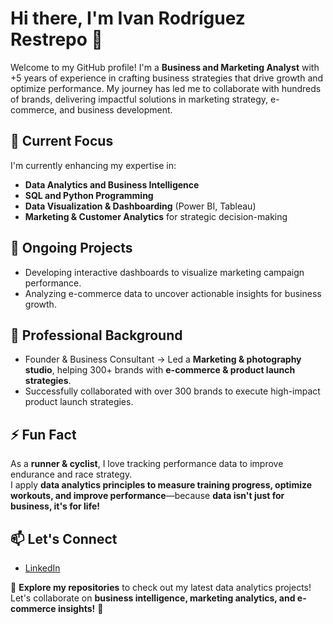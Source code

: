 # Hi there, I'm Ivan Rodríguez Restrepo 👋

Welcome to my GitHub profile! I'm a **Business and Marketing Analyst** with +5 years of experience in crafting business strategies that drive growth and optimize performance. My journey has led me to collaborate with hundreds of brands, delivering impactful solutions in marketing strategy, e-commerce, and business development.

## 🔭 Current Focus

I'm currently enhancing my expertise in:
- **Data Analytics and Business Intelligence**
- **SQL and Python Programming**
- **Data Visualization & Dashboarding** (Power BI, Tableau)
- **Marketing & Customer Analytics** for strategic decision-making

## 🌱 Ongoing Projects

- Developing interactive dashboards to visualize marketing campaign performance.
- Analyzing e-commerce data to uncover actionable insights for business growth.

## 💼 Professional Background

- Founder & Business Consultant → Led a **Marketing & photography studio**, helping 300+ brands with **e-commerce & product launch strategies**.
- Successfully collaborated with over 300 brands to execute high-impact product launch strategies.

## ⚡ Fun Fact

As a **runner & cyclist**, I love tracking performance data to improve endurance and race strategy.  
I apply **data analytics principles to measure training progress, optimize workouts, and improve performance**—because **data isn't just for business, it's for life!**

## 📫 Let's Connect

- [LinkedIn](https://www.linkedin.com/in/ivan-rodriguez-restrepo/)

📂 **Explore my repositories** to check out my latest data analytics projects! Let's collaborate on **business intelligence, marketing analytics, and e-commerce insights!** 🚀

<!---
IVADAROBIA/IVADAROBIA is a ✨ special ✨ repository because its `README.md` (this file) appears on your GitHub profile.
You can click the Preview link to take a look at your changes.
--->
